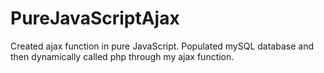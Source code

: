 # PureJavaScriptAjax
Created ajax function in pure JavaScript. Populated mySQL database and then dynamically called php through my ajax function.

